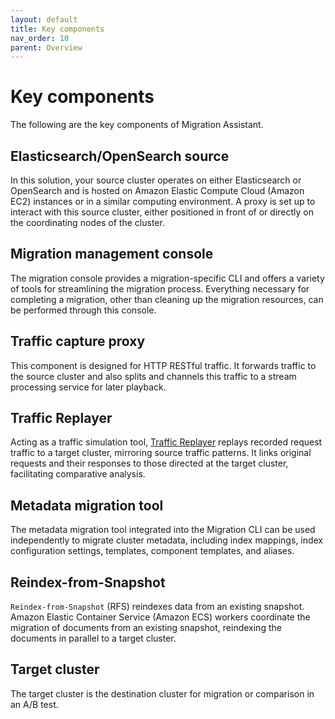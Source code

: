 ```yaml
---
layout: default
title: Key components
nav_order: 10
parent: Overview
---
```


# Key components 

The following are the key components of Migration Assistant.

## Elasticsearch/OpenSearch source

In this solution, your source cluster operates on either Elasticsearch or OpenSearch and is hosted on Amazon Elastic Compute Cloud (Amazon EC2) instances or in a similar computing environment. A proxy is set up to interact with this source cluster, either positioned in front of or directly on the coordinating nodes of the cluster.

## Migration management console

The migration console provides a migration-specific CLI and offers a variety of tools for streamlining the migration process. Everything necessary for completing a migration, other than cleaning up the migration resources, can be performed through this console.

## Traffic capture proxy

This component is designed for HTTP RESTful traffic. It forwards traffic to the source cluster and also splits and channels this traffic to a stream processing service for later playback.

## Traffic Replayer

Acting as a traffic simulation tool, [Traffic Replayer](https://docs.opensearch.org/docs/latest/migration-assistant/migration-phases/live-traffic-migration/using-traffic-replayer/) replays recorded request traffic to a target cluster, mirroring source traffic patterns. It links original requests and their responses to those directed at the target cluster, facilitating comparative analysis.

## Metadata migration tool

The metadata migration tool integrated into the Migration CLI can be used independently to migrate cluster metadata, including index mappings, index configuration settings, templates, component templates, and aliases.

## Reindex-from-Snapshot

`Reindex-from-Snapshot` (RFS) reindexes data from an existing snapshot. Amazon Elastic Container Service (Amazon ECS) workers coordinate the migration of documents from an existing snapshot, reindexing the documents in parallel to a target cluster.

## Target cluster

The target cluster is the destination cluster for migration or comparison in an A/B test.
